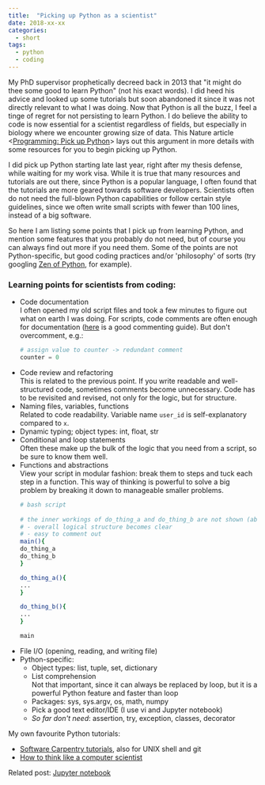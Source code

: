 ```yaml
---
title:  "Picking up Python as a scientist"
date: 2018-xx-xx
categories: 
  - short
tags:
  - python
  - coding
---
```


My PhD supervisor prophetically decreed back in 2013 that "it might do thee some good to learn Python" (not his exact words). I did heed his advice and looked up some tutorials but soon abandoned it since it was not directly relevant to what I was doing. Now that Python is all the buzz, I feel a tinge of regret for not persisting to learn Python. I do believe the ability to code is now essential for a scientist regardless of fields, but especially in biology where we encounter growing size of data. This Nature article <[Programming: Pick up Python](https://www.nature.com/news/programming-pick-up-python-1.16833)> lays out this argument in more details with some resources for you to begin picking up Python.

I did pick up Python starting late last year, right after my thesis defense, while waiting for my work visa. While it is true that many resources and tutorials are out there, since Python is a popular language, I often found that the tutorials are more geared towards software developers. Scientists often do not need the full-blown Python capabilities or follow certain style guidelines, since we often write small scripts with fewer than 100 lines, instead of a big software.

So here I am listing some points that I pick up from learning Python, and mention some features that you probably do not need, but of course you can always find out more if you need them. Some of the points are not Python-specific, but good coding practices and/or 'philosophy' of sorts (try googling [Zen of Python](http://wiki.c2.com/?PythonPhilosophy), for example). 

### Learning points for scientists from coding:
- Code documentation  
  I often opened my old script files and took a few minutes to figure out what on earth I was doing. For scripts, code comments are often enough for documentation ([here](https://realpython.com/python-comments-guide/) is a good commenting guide). But don't overcomment, e.g.:
  ```python
  # assign value to counter -> redundant comment
  counter = 0
  ```
- Code review and refactoring  
  This is related to the previous point. If you write readable and well-structured code, sometimes comments become unnecessary. Code has to be revisited and revised, not only for the logic, but for structure.
- Naming files, variables, functions  
  Related to code readability. Variable name `user_id` is self-explanatory compared to `x`. 
- Dynamic typing; object types: int, float, str  
- Conditional and loop statements  
  Often these make up the bulk of the logic that you need from a script, so be sure to know them well.
- Functions and abstractions  
  View your script in modular fashion: break them to steps and tuck each step in a function. This way of thinking is powerful to solve a big problem by breaking it down to manageable smaller problems.
  ```bash
  # bash script
    
  # the inner workings of do_thing_a and do_thing_b are not shown (abstracted): 
  # - overall logical structure becomes clear
  # - easy to comment out
  main(){
  do_thing_a
  do_thing_b
  }
  
  do_thing_a(){
  ...
  }
  
  do_thing_b(){
  ...
  }
  
  main
  ```
- File I/O (opening, reading, and writing file)
- Python-specific:
  - Object types: list, tuple, set, dictionary
  - List comprehension  
    Not that important, since it can always be replaced by loop, but it is a powerful Python feature and faster than loop
  - Packages: sys, sys.argv, os, math, numpy
  - Pick a good text editor/IDE (I use vi and Jupyter notebook)
  - *So far don't need*: assertion, try, exception, classes, decorator

My own favourite Python tutorials:
- [Software Carpentry tutorials](https://software-carpentry.org/lessons/), also for UNIX shell and git  
- [How to think like a computer scientist](http://interactivepython.org/runestone/static/thinkcspy/index.html) 

Related post: [Jupyter notebook]()
